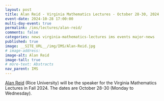 ```yaml
---
layout: post  
title: Alan Reid - Virginia Mathematics Lectures - October 28-30, 2024  
event-date: 2024-10-28 17:00:00  
multi-day-event: true  
permalink: /ims/lectures/alan-reid/  
comments: false  
categories: news virginia-mathematics-lectures ims events major-news
published: true  
image: __SITE_URL__/img/IMS/Alan-Reid.jpg
# image-address:   
image-alt: Alan Reid  
image-tall: true  
# more-text: Abstracts  
nav_parent: IMS  
---
```


<span class="mt-1 mb-1"><a href="https://math.rice.edu/~ar99/index.html">Alan Reid</a> (Rice University) will be the speaker for the Virginia Mathematics Lectures in Fall 2024. The dates are October 28-30 (Monday to Wednesday).</span>

<!--more-->
